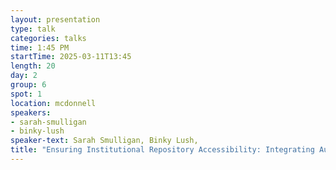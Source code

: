 ```yaml
---
layout: presentation
type: talk
categories: talks
time: 1:45 PM
startTime: 2025-03-11T13:45 
length: 20
day: 2
group: 6
spot: 1
location: mcdonnell
speakers:
- sarah-smulligan
- binky-lush
speaker-text: Sarah Smulligan, Binky Lush, 
title: "Ensuring Institutional Repository Accessibility: Integrating Automated Accessibility Checks and Remediation Workflows"
---
```


